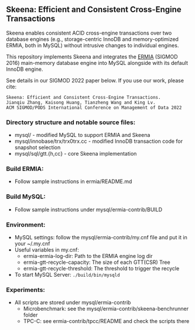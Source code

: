 ## Skeena: Efficient and Consistent Cross-Engine Transactions

Skeena enables consistent ACID cross-engine transactions over two database engines (e.g., storage-centric InnoDB and memory-optimized ERMIA, both in MySQL) without intrusive changes to individual engines. 

This repository implements Skeena and integrates the [ERMIA](https://github.com/sfu-dis/ermia) (SIGMOD 2016) main-memory database engine into MySQL alongside with its default InnoDB engine.

See details in our SIGMOD 2022 paper below. If you use our work, please cite:

```
Skeena: Efficient and Consistent Cross-Engine Transactions.
Jianqiu Zhang, Kaisong Huang, Tianzheng Wang and King Lv.
ACM SIGMOD/PODS International Conference on Management of Data 2022
```

### Directory structure and notable source files:
* mysql/ - modified MySQL to support ERMIA and Skeena
* mysql/innobase/trx/trx0trx.cc - modified InnoDB transaction code for snapshot selection
* mysql/sql/gtt.{h,cc} - core Skeena implementation

### Build ERMIA:
* Follow sample instructions in ermia/README.md

### Build MySQL:
* Follow sample instructions under mysql/ermia-contrib/BUILD

### Environment:
* MySQL settings: follow the mysql/ermia-contrib/my.cnf file and put it in your ~/.my.cnf
* Useful variables in my.cnf:
  - ermia-ermia-log-dir: Path to the ERMIA engine log dir
  - ermia-gtt-recycle-capacity: The size of each GTT(CSR) Tree
  - ermia-gtt-recycle-threshold: The threshold to trigger the recycle
* To start MySQL Server: `./build/bin/mysqld`

### Experiments:
* All scripts are stored under mysql/ermia-contrib
  - Microbenchmark: see the mysql/ermia-contrib/skeena-benchrunner folder
  - TPC-C: see ermia-contrib/tpcc/README and check the scripts there

